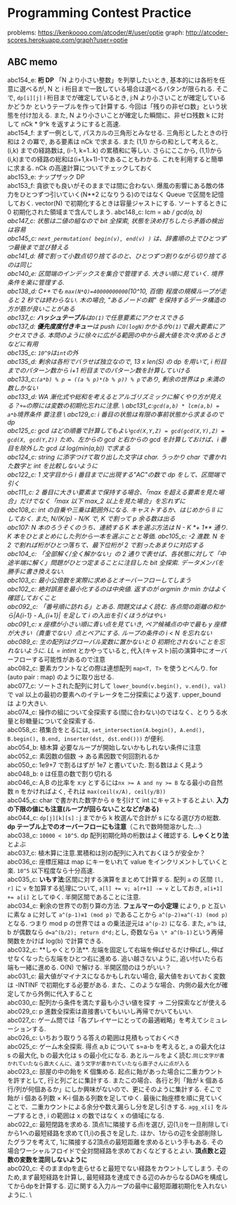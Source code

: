 # Programming Contest Practice

problems: https://kenkoooo.com/atcoder/#/user/optie
graph: http://atcoder-scores.herokuapp.com/graph?user=optie

## ABC memo

abc154_e: **桁 DP** 「N より小さい整数」を列挙したいとき, 基本的には各桁を任意に選べるが, N と i 桁目まで一致している場合は選べるパタンが限られる. そこで, `dp[i][j]` i 桁目までが確定しているとき, j:N より小さいことが確定しているかどうか というテーブルを作って計算する. 今回は「残りの非ゼロ数」という状態を付け加える. また, N より小さいことが確定した瞬間に、非ゼロ残数 k に対して nCk * 9^k を返すようにすると高速. \
abc154_f: まず一例として, パスカルの三角形とみなせる. 三角形としたときの行和は 2 の冪で, ある要素は nCk で求まる. また (1,1) からの和として考えると, (i,k) までの経路数は, (i-1, k=1..k) の累積和に等しい. さらにここから, (1,1)から(i,k)までの経路の総和は(i+1,k+1)-1であることもわかる. これを利用すると簡単に求まる. nCk の高速計算についてチェックしておく \
abc153_e: ナップザック DP \
abc153_f: 貪欲でも良いがそのままでは間に合わない. 爆風の影響にある敵の体力をひとつずつ引いていく(N\*\*2 になりうる)のではなく Queue で区間を記憶しておく. vector(N) で初期化するときは容量ジャストにする. ソートするときに 0 初期化された領域まで含んでしまう.
abc148_c: lcm = a*b / gcd(a, b) \
abc147_c: 状態は二値の組なので bit 全探索, 状態を決め打ちしたら矛盾の検出は容易\
abc145_c: `next_permutation( begin(v), end(v) )` は、辞書順の上でひとつずつ最後まで並び替える \
abc141_d: 積で割って小数点切り捨てるのと、ひとつずつ割りながら切り捨てるのは同じ \
abc140_e: 区間端のインデックスを集合で管理する. 大きい順に見ていく. 境界条件を楽に管理する. \
abc138_d: C++でも `max(N*Q)=40000000000`(10^10, 百億) 程度の規模ループが走ると 2 秒では終わらない. 木の場合, "あるノードの親" を保持するデータ構造の方が筋が良いことがある \
abc137_c: **ハッシュテーブル**は`O(1)`で任意要素にアクセスできる \
abc137_d: **優先度度付きキュー**は push に`O(logN)`かかるが`O(1)`で最大要素にアクセスできる. 本問のように徐々に広がる範囲の中から最大値を次々求めるときなどに有用 \
abc135_c: `10^9`は`int`の外 \
abc135_d: 剰余は各桁でバラせば独立なので, 13 x len(S) の dp を用いて, i 桁目までのパターン数から i+1 桁目までのパターン数を計算していける \
abc133_c:`(a*b) % p = ((a % p)*(b % p)) % p`であり, 剰余の世界は p 未満の数しかない\
abc133_d: WA 漸化式や総和を考えるとアルゴリズミックに解くやり方が見える？`+=`の際には変数の初期化忘れに注意.
\ abc131_c:`gcd(a,b) * lcm(a,b) = a*b`境界条件 要注意 \ abc129_c: i 番目の状態は有限の事前状態から求まるので dp \
abc125_c: gcd はどの順番で計算してもよい`gcd(X,Y,Z) = gcd(gcd(X,Y),Z) = gcd(X, gcd(Y,Z))` ため、左からの gcd と右からの gcd を計算しておけば、i 番目を除外した gcd は log(min(a,b)) で求まる \
abc124_c: string に添字つけて取り出した文字は char. うっかり char で書かれた数字と int を比較しないように \
abc122_c: 1 文字目から i 番目までに出現する"AC"の数で dp をして、区間端で引く \
abc111_c: 2 番目に大きい要素まで保持する場合、「max を超える要素を見た場合」だけでなく「max 以下 max_2 以上を見た場合」を忘れずに \
abc108_c: int の自乗や三乗は範囲外になる. キャストするか、はじめから ll にしておく. また, N/(K/p) - N/K で, K で割って p 余る数は出る \
abc107: N 本のろうそくのうち、連続する K 本を選ぶ方法は N - K **+ 1\*\* 通り. K 本をひとまとめにした列から一本を選ぶことと等価.
abc105_c: -2 進数. N を 2 で割れば桁がひとつ落ちて、最下位桁が 2 で割ったあまりに対応する \
abc104_c: 「全部解く/全く解かない」の 2 通りで表せば、各状態に対して「中途半端に解く」問題がひとつ定まることに注目した bit 全探索. データメンバを勝手に書き換えない.\
abc103_c: 最小公倍数を実際に求めるとオーバーフローしてしまう \
abc102_c: 絶対誤差を最小化するのは中央値. 返すのが argmin か min かはよく確認しておくこと \
abc092_c: 「番号順に訪れる」とある. 問題文はよく読む. 各点間の距離の和から|A*{i-1} - A\_{i+1}| を足して i の入出を引くほうがはやい\
abc091_c: x 座標が小さい順に青い点を見ていき, ペア候補点の中で最も y 座標が大きい（貴重でない）点とペアにする. ループの条件の i < N を忘れない \
abc089_c: 生の配列はグローバル変数に置かないと 0 初期化されないことを忘れないように. LL = int*int とかやっていると, 代入(キャスト)前の演算中にオーバーフローする可能性があるので注意 \
abc082_c: 要素カウントなどの際は連想配列 `map<T, T>` を使うとべんり. for (auto pair : map) のように取り出せる. \
abc077_c: ソートされた配列に対して `lower_bound(v.begin(), v.end(), val)` で val 以上の最初の要素へのイテレータを二分探索により返す. upper_bound は より大きい. \
abc074_c: 操作の組について全探索する(間に合わない)のではなく、とりうる水量と砂糖量について全探索する. \
abc058_c: 積集合をとるには, `set_intersection(A.begin(), A.end(), B.begin(), B.end, inserter(dst, dst.end()))` が便利. \
abc054_b: 植木算 必要なループが開始しないかもしれない条件に注意 \
abc052_c: 素因数の個数 → ある素因数で何回割れるか \
abc050_c: 1e9+7 で割るはずが 1e7 と書いていた. 割る数はよく見よう \
abc048_b: `0` は任意の数で割り切れる \
abc046_c: A,B の比率を x:y とするには`nx >= A and ny >= B` なる最小の自然数 n をかければよく, それは `max(ceil(x/A), ceil(y/B))` \
abc045_c: char で書かれた数字から `0` を引けて int にキャストするとよい. **入力の下限の値にも注意(ループが回らないことなどがある)** \
abc044_c: `dp[j][k][s]` : j までから k 枚選んで合計が s になる選び方の総数. **dp テーブル上でのオーバーフローにも注意**（これで数時間溶かした…） \
abc038_c: `10000 < 10^5`. dp 配列初期化時の桁数はよく確認する. **しゃくとり法**とよぶ \
abc037_c: 植木算に注意.累積和は別の配列に入れておくほうが安全か？ \
abc036_c: 座標圧縮は map にキーをいれて value をインクリメントしていくと楽. `10^5` 以下程度なら十分高速. \
abc035_c: **いもす法**:区間に対する演算をまとめて計算する. 配列 `a` の 区間 `[l, r]` に `v` を加算する処理について, `a[l] += v; a[r+1] -= v` としておき, `a[i+1] += a[i]` としてゆく. 半開区間であることに注意. \
abc034_c: 剰余の世界での割り算の方法. **フェルマーの小定理** により, p と互いに素な a に対して `a^(p-1)≡1 (mod p)` であることから `a^(p-2)≡a^(-1) (mod p)` となる. つまり mod p の世界では a の乗法逆元は `a^(p-2)` になる. また, `a^b` は, b が偶数なら `d=a^(b/2); return d*d;`とし, 奇数なら`a \* a^(b-1)`という再帰関数をかけば log(b) で計算できる. \
abc032_c: **しゃくとり法\*\*. 左端を固定して右端を伸ばせるだけ伸ばし, 伸ばせなくなったら左端をひとつ右に進める. 追い越さないように, 追い付いたら右端も一緒に進める. O(N) で解ける. 半開区間のほうがいい？ \
abc031_c: 最大値がマイナスになるかもしれない場合, 最大値をおいておく変数は -INTINF で初期化する必要がある. また、このような場合、内側の最大化が確定してから外側に代入すること \
abc030_c: 配列から条件を満たす最も小さい値を探す → 二分探索などが使える \
abc029_c: p 進数全探索は直接書いてもいいし再帰でかいてもいい. \
abc027_c: ゲーム問では「各プレイヤーにとっての最適戦略」を考えてシミュレーションする.\
abc026_c: いちおう取りうる答えの範囲は見積もっておくべき\
abc025_c: ゲーム木全探索. 得点 a,b について s=a-b を考えると, a の最大化は s の最大化, b の最大化は s の最小化になる. あとルールをよく読む.`同じ文字が書かれていたなら直大くんに、違う文字が書かれていたなら直子さんに点が入る`\
abc023_c: 部屋の中の飴を K 個集める. 起点に飴があった場合に二重カウントを許すとして, 行と列ごとに集計する. またこの場合、各行と列「飴が k 個ある行/列が何個あるか」にしか興味がないので、更にそのように集計する. そこで 飴が i 個ある列数 × K-i 個ある列数を足してゆく. 最後に飴座標を順に見ていくことで、二重カウントによる余分や数え漏らし分を足し引きする. `agg_x[i]` をループするとき, i の範囲は x の数ではなく x の値域になる. \
abc022_c: 最短閉路を求める. 頂点1に隣接する点iを選び, 辺(1,i)を一旦削除してiから1への最短経路を求めて(1,i)の長さを足した. ほか、1からの辺を全部削除したグラフを考えて, 1に隣接する2頂点の最短距離を求めるという手もある. その場合ワーシャルフロイドで全対間経路を求めておくなどするとよい. **頂点数と辺数の変数を混同しないように** \
abc020_c: そのままdpを走らせると最短でない経路をカウントしてしまう. そのため,まず最短経路を計算し, 最短経路を達成できる辺のみからなるDAGを構成してからdpを計算する. 辺に関する入力ループの最中に最短距離初期化を入れないように. \
